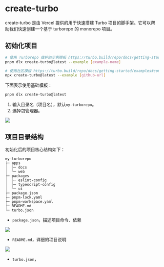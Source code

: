 # create-turbo

create-turbo 是由 Vercel 提供的用于快速搭建 Turbo 项目的脚手架。它可以帮助我们快速创建一个基于 turborepo 的 monorepo 项目。

## 初始化项目

```sh
# 使用 Turborepo 维护的示例模板 https://turbo.build/repo/docs/getting-started/examples#core-maintained-examples
pnpm dlx create-turbo@latest --example [example-name]

# 使用社区模板 https://turbo.build/repo/docs/getting-started/examples#community-maintained-examples
npx create-turbo@latest --example [github-url]
```

下面表示使用基础模板：

```sh
pnpm dlx create-turbo@latest
```

1. 输入目录名（项目名），默认`my-turborepo`。
2. 选择包管理器。

![](https://image.newarea.site/2025-03-20_22-50-41.png)

## 项目目录结构

初始化后的项目核心结构如下：

```
my-turborepo
├─ apps
│  ├─ docs
│  └─ web
├─ packages
│  ├─ eslint-config
│  ├─ typescript-config
│  └─ ui
├─ package.json
├─ pnpm-lock.yaml
├─ pnpm-workspace.yaml
├─ README.md
└─ turbo.json
```

- `package.json`，描述项目命令、依赖

![](https://image.newarea.site/2025-03-20_23-19-30.png)

- `README.md`，详细的项目说明

![](https://image.newarea.site/2025-03-20_23-58-40.png)

- `turbo.json`，